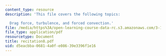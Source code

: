 ```yaml
---
content_type: resource
description: 'This file covers the following topics:

  Drag force, turbulence, and forced convection.'
file: /media/https%3A/open-learning-course-data-rc.s3.amazonaws.com/3-185-transport-phenomena-in-materials-engineering-fall-2003/d5eacbba06814a0fe08639e3396f1e16_recitation8.pdf
file_type: application/pdf
resourcetype: Document
title: recitation8.pdf
uid: d5eacbba-0681-4a0f-e086-39e3396f1e16
---
```


